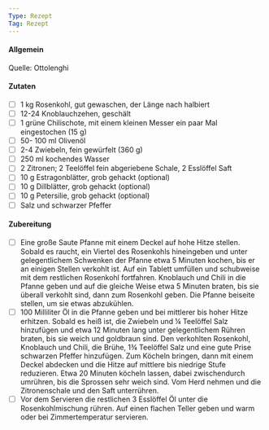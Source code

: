 ```yaml
---
Type: Rezept
Tag: Rezept
---
```


#### Allgemein
Quelle: Ottolenghi


#### Zutaten
- [ ] 1 kg Rosenkohl, gut gewaschen, der Länge nach halbiert  
- [ ] 12-24 Knoblauchzehen, geschält  
- [ ] 1 grüne Chilischote, mit einem kleinen Messer ein paar Mal eingestochen (15 g)  
- [ ] 50- 100 ml Olivenöl  
- [ ] 2-4 Zwiebeln, fein gewürfelt (360 g)  
- [ ] 250 ml kochendes Wasser
- [ ] 2 Zitronen; 2 Teelöffel fein abgeriebene Schale, 2 Esslöffel Saft  
- [ ] 10 g Estragonblätter, grob gehackt  (optional)
- [ ] 10 g Dillblätter, grob gehackt  (optional)
- [ ] 10 g Petersilie, grob gehackt (optional)
- [ ] Salz und schwarzer Pfeffer

#### Zubereitung

- [ ] Eine große Saute Pfanne mit einem Deckel auf hohe Hitze stellen. Sobald es raucht, ein Viertel des Rosenkohls hineingeben und unter gelegentlichem Schwenken der Pfanne etwa 5 Minuten kochen, bis er an einigen Stellen verkohlt ist. Auf ein Tablett umfüllen und schubweise mit dem restlichen Rosenkohl fortfahren. Knoblauch und Chili in die Pfanne geben und auf die gleiche Weise etwa 5 Minuten braten, bis sie überall verkohlt sind, dann zum Rosenkohl geben. Die Pfanne beiseite stellen, um sie etwas abzukühlen.
- [ ] 100 Milliliter Öl in die Pfanne geben und bei mittlerer bis hoher Hitze erhitzen. Sobald es heiß ist, die Zwiebeln und ¼ Teelöffel Salz hinzufügen und etwa 12 Minuten lang unter gelegentlichem Rühren braten, bis sie weich und goldbraun sind. Den verkohlten Rosenkohl, Knoblauch und Chili, die Brühe, 1¾ Teelöffel Salz und eine gute Prise schwarzen Pfeffer hinzufügen. Zum Köcheln bringen, dann mit einem Deckel abdecken und die Hitze auf mittlere bis niedrige Stufe reduzieren. Etwa 20 Minuten köcheln lassen, dabei zwischendurch umrühren, bis die Sprossen sehr weich sind. Vom Herd nehmen und die Zitronenschale und den Saft unterrühren.
- [ ] Vor dem Servieren die restlichen 3 Esslöffel Öl unter die Rosenkohlmischung rühren. Auf einen flachen Teller geben und warm oder bei Zimmertemperatur servieren.